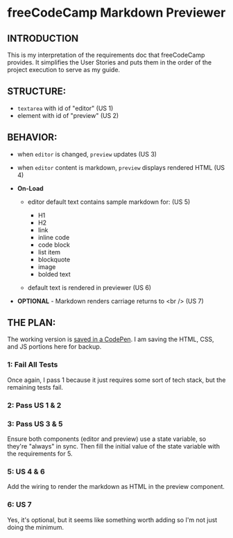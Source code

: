 # freeCodeCamp Markdown Previewer

## INTRODUCTION

This is my interpretation of the requirements doc that freeCodeCamp provides. It simplifies the User Stories and puts them in the order of the project execution to serve as my guide.

## STRUCTURE:
  - `textarea` with id of "editor" (US 1)
  - element with id of "preview" (US 2)

## BEHAVIOR:
- when `editor` is changed, `preview` updates (US 3)
- when `editor` content is markdown, `preview` displays rendered HTML (US 4)
- **On-Load**
  - editor default text contains sample markdown for: (US 5)
    - H1
    - H2
    - link
    - inline code
    - code block
    - list item
    - blockquote
    - image
    - bolded text

  - default text is rendered in previewer (US 6)

- **OPTIONAL** - Markdown renders carriage returns to \<br /\> (US 7)


## THE PLAN:

The working version is [saved in a CodePen](https://codepen.io/GregBulmash/pen/RwLGMqm). I am saving the HTML, CSS, and JS portions here for backup.

### 1: Fail All Tests

Once again, I pass 1 because it just requires some sort of tech stack, but the remaining tests fail.

### 2: Pass US 1 & 2

### 3: Pass US 3 & 5

Ensure both components (editor and preview) use a state variable, so they're "always" in sync. Then fill the initial value of the state variable with the requirements for 5.

### 5: US 4 & 6

Add the wiring to render the markdown as HTML in the preview component.

### 6: US 7

Yes, it's optional, but it seems like something worth adding so I'm not just doing the minimum.

 